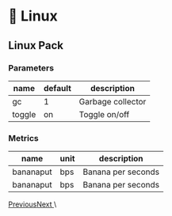 # 🐧 Linux

## Linux Pack

### Parameters

| name   | default | description       |
| ------ | ------- | ----------------- |
| gc     | 1       | Garbage collector |
| toggle | on      | Toggle on/off     |

### Metrics

| name      | unit | description        |
| --------- | ---- | ------------------ |
| bananaput | bps  | Banana per seconds |
| bananaput | bps  | Banana per seconds |

[ Previous](https://cvztest.readthedocs.io/en/stable/installing/installation.html)[Next ](https://cvztest.readthedocs.io/en/stable/packs/java.html)\
